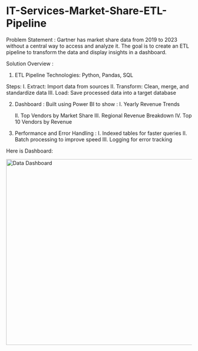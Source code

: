 # IT-Services-Market-Share-ETL-Pipeline

Problem Statement :
Gartner has market share data from 2019 to 2023 without a central way to access and analyze it. 
The goal is to create an ETL pipeline to transform the data and display insights in a dashboard.

Solution Overview :

1. ETL Pipeline
Technologies: Python, Pandas, SQL

Steps:
  I. Extract: Import data from sources
  II. Transform: Clean, merge, and standardize data
  III. Load: Save processed data into a target database

2. Dashboard :
  Built using Power BI to show :
    I. Yearly Revenue Trends

    II. Top Vendors by Market Share
    III. Regional Revenue Breakdown
    IV. Top 10 Vendors by Revenue

3. Performance and Error Handling :
    I. Indexed tables for faster queries
    II. Batch processing to improve speed
    III. Logging for error tracking

 Here is Dashboard:

 <img width="912" height="505" alt="Data Dashboard" src="https://github.com/user-attachments/assets/66f36883-45b5-4803-bdf4-d132def61b27" />
